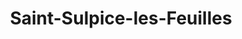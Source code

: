 ---
title: Saint-Sulpice-les-Feuilles
url: /saint-sulpice-les-feuilles/
latitude: 46.316
longitude: 1.369
---